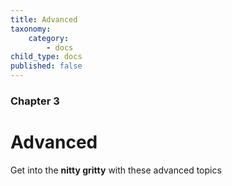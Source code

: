 ```yaml
---
title: Advanced
taxonomy:
    category:
        - docs
child_type: docs
published: false
---
```


### Chapter 3

# Advanced

Get into the **nitty gritty** with these advanced topics
